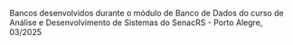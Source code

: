 Bancos desenvolvidos durante o módulo de Banco de Dados do curso de Análise e Desenvolvimento de Sistemas do SenacRS - Porto Alegre, 03/2025
